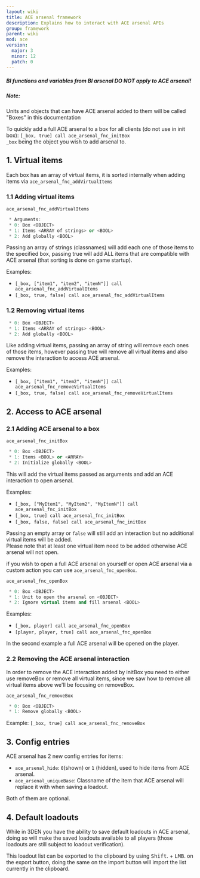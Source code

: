 ```yaml
---
layout: wiki
title: ACE arsenal framework
description: Explains how to interact with ACE arsenal APIs
group: framework
parent: wiki
mod: ace
version:
  major: 3
  minor: 12
  patch: 0
---
```


<div class="panel callout">
    <h5>BI functions and variables from BI arsenal DO NOT apply to ACE arsenal!</h5>
</div>

<div class="panel callout">
    <h5>Note:</h5>
    <p>Units and objects that can have ACE arsenal added to them will be called "Boxes" in this documentation</p>
</div>

To quickly add a full ACE arsenal to a box for all clients (do not use in init box):
`[_box, true] call ace_arsenal_fnc_initBox`  
`_box` being the object you wish to add arsenal to.

## 1. Virtual items

Each box has an array of virtual items, it is sorted internally when adding items via `ace_arsenal_fnc_addVirtualItems`

### 1.1 Adding virtual items

`ace_arsenal_fnc_addVirtualItems`
```cpp
 * Arguments:
 * 0: Box <OBJECT>
 * 1: Items <ARRAY of strings> or <BOOL>
 * 2: Add globally <BOOL>
```

Passing an array of strings (classnames) will add each one of those items to the specified box, passing true will add ALL items that are compatible with ACE arsenal (that sorting is done on game startup).

Examples:

- `[_box, ["item1", "item2", "itemN"]] call ace_arsenal_fnc_addVirtualItems`
- `[_box, true, false] call ace_arsenal_fnc_addVirtualItems`

### 1.2 Removing virtual items

```cpp
 * 0: Box <OBJECT>
 * 1: Items <ARRAY of strings> <BOOL>
 * 2: Add globally <BOOL>
 ```

Like adding virtual items, passing an array of string will remove each ones of those items, however passing true will remove all virtual items and also remove the interaction to access ACE arsenal.

Examples:

- `[_box, ["item1", "item2", "itemN"]] call ace_arsenal_fnc_removeVirtualItems`
- `[_box, true, false] call ace_arsenal_fnc_removeVirtualItems`

## 2. Access to ACE arsenal

### 2.1 Adding ACE arsenal to a box

`ace_arsenal_fnc_initBox`
```cpp
 * 0: Box <OBJECT>
 * 1: Items <BOOL> or <ARRAY>
 * 2: Initialize globally <BOOL>
```

This will add the virtual items passed as arguments and add an ACE interaction to open arsenal.

Examples:

- `[_box, ["MyItem1", "MyItem2", "MyItemN"]] call ace_arsenal_fnc_initBox`
- `[_box, true] call ace_arsenal_fnc_initBox`
- `[_box, false, false] call ace_arsenal_fnc_initBox`

Passing an empty array or `false` will still add an interaction but no additional virtual items will be added.  
Please note that at least one virtual item need to be added otherwise ACE arsenal will not open.

if you wish to open a full ACE arsenal on yourself or open ACE arsenal via a custom action you can use `ace_arsenal_fnc_openBox`.

`ace_arsenal_fnc_openBox`
```cpp
 * 0: Box <OBJECT>
 * 1: Unit to open the arsenal on <OBJECT>
 * 2: Ignore virtual items and fill arsenal <BOOL>
```

Examples:

- `[_box, player] call ace_arsenal_fnc_openBox`
- `[player, player, true] call ace_arsenal_fnc_openBox`

In the second example a full ACE arsenal will be opened on the player.

### 2.2 Removing the ACE arsenal interaction

In order to remove the ACE interaction added by initBox you need to either use removeBox or remove all virtual items, since we saw how to remove all virtual items above we'll be focusing on removeBox.

`ace_arsenal_fnc_removeBox`
```cpp
 * 0: Box <OBJECT>
 * 1: Remove globally <BOOL>
```

Example:
`[_box, true] call ace_arsenal_fnc_removeBox`

## 3. Config entries

ACE arsenal has 2 new config entries for items:

- `ace_arsenal_hide`: `0`(shown) or `1` (hidden), used to hide items from ACE arsenal.
- `ace_arsenal_uniqueBase`: Classname of the item that ACE arsenal will replace it with when saving a loadout.

Both of them are optional.

## 4. Default loadouts

While in 3DEN you have the ability to save default loadouts in ACE arsenal, doing so will make the saved loadouts available to all players (those loadouts are still subject to loadout verification).

This loadout list can be exported to the clipboard by using <kbd>Shift</kbd>. + <kbd>LMB</kbd>. on the export button, doing the same on the import button will import the list currently in the clipboard.
